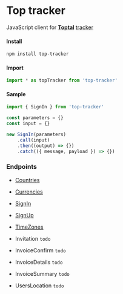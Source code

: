# Top tracker

JavaScript client for **[Toptal](https://www.toptal.com/)** [tracker](https://www.toptal.com/tracker)

#### Install

```bash
npm install top-tracker
```

#### Import

```js
import * as topTracker from 'top-tracker'
```

#### Sample

```js
import { SignIn } from 'top-tracker'

const parameters = {}
const input = {}

new SignIn(parameters)
    .call(input)
    .then((output) => {})
    .catch(({ message, payload }) => {})
```

### Endpoints

-   [Countries](./docs/Countries/readme.md)

-   [Currencies](./docs/Currencies/readme.md)

-   [SignIn](./docs/SignIn/readme.md)

-   [SignUp](./docs/SignUp/readme.md)

-   [TimeZones](./docs/TimeZones/readme.md)

-   Invitation `todo`

-   InvoiceConfirm `todo`

-   InvoiceDetails `todo`

-   InvoiceSummary `todo`

-   UsersLocation `todo`

